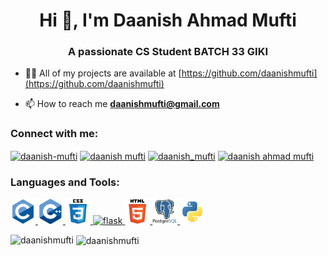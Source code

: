 <h1 align="center">Hi 👋, I'm Daanish Ahmad Mufti</h1>
<h3 align="center">A passionate CS Student BATCH 33 GIKI</h3>

- 👨‍💻 All of my projects are available at [https://github.com/daanishmufti](https://github.com/daanishmufti)

- 📫 How to reach me **daanishmufti@gmail.com**

<h3 align="left">Connect with me:</h3>
<p align="left">
<a href="https://linkedin.com/in/daanish-mufti" target="blank"><img align="center" src="https://raw.githubusercontent.com/rahuldkjain/github-profile-readme-generator/master/src/images/icons/Social/linked-in-alt.svg" alt="daanish-mufti" height="30" width="40" /></a>
<a href="https://fb.com/daanish mufti" target="blank"><img align="center" src="https://raw.githubusercontent.com/rahuldkjain/github-profile-readme-generator/master/src/images/icons/Social/facebook.svg" alt="daanish mufti" height="30" width="40" /></a>
<a href="https://instagram.com/daanish_mufti" target="blank"><img align="center" src="https://raw.githubusercontent.com/rahuldkjain/github-profile-readme-generator/master/src/images/icons/Social/instagram.svg" alt="daanish_mufti" height="30" width="40" /></a>
<a href="https://www.leetcode.com/daanish ahmad mufti" target="blank"><img align="center" src="https://raw.githubusercontent.com/rahuldkjain/github-profile-readme-generator/master/src/images/icons/Social/leet-code.svg" alt="daanish ahmad mufti" height="30" width="40" /></a>
</p>

<h3 align="left">Languages and Tools:</h3>
<p align="left"> <a href="https://www.cprogramming.com/" target="_blank" rel="noreferrer"> <img src="https://raw.githubusercontent.com/devicons/devicon/master/icons/c/c-original.svg" alt="c" width="40" height="40"/> </a> <a href="https://www.w3schools.com/cpp/" target="_blank" rel="noreferrer"> <img src="https://raw.githubusercontent.com/devicons/devicon/master/icons/cplusplus/cplusplus-original.svg" alt="cplusplus" width="40" height="40"/> </a> <a href="https://www.w3schools.com/css/" target="_blank" rel="noreferrer"> <img src="https://raw.githubusercontent.com/devicons/devicon/master/icons/css3/css3-original-wordmark.svg" alt="css3" width="40" height="40"/> </a> <a href="https://flask.palletsprojects.com/" target="_blank" rel="noreferrer"> <img src="https://www.vectorlogo.zone/logos/pocoo_flask/pocoo_flask-icon.svg" alt="flask" width="40" height="40"/> </a> <a href="https://www.w3.org/html/" target="_blank" rel="noreferrer"> <img src="https://raw.githubusercontent.com/devicons/devicon/master/icons/html5/html5-original-wordmark.svg" alt="html5" width="40" height="40"/> </a> <a href="https://www.postgresql.org" target="_blank" rel="noreferrer"> <img src="https://raw.githubusercontent.com/devicons/devicon/master/icons/postgresql/postgresql-original-wordmark.svg" alt="postgresql" width="40" height="40"/> </a> <a href="https://www.python.org" target="_blank" rel="noreferrer"> <img src="https://raw.githubusercontent.com/devicons/devicon/master/icons/python/python-original.svg" alt="python" width="40" height="40"/> </a> </p>

<p><img align="left" src="https://github-readme-stats.vercel.app/api/top-langs?username=daanishmufti&show_icons=true&locale=en&layout=compact" alt="daanishmufti" /></p>

<p>&nbsp;<img align="center" src="https://github-readme-stats.vercel.app/api?username=daanishmufti&show_icons=true&locale=en" alt="daanishmufti" /></p>
